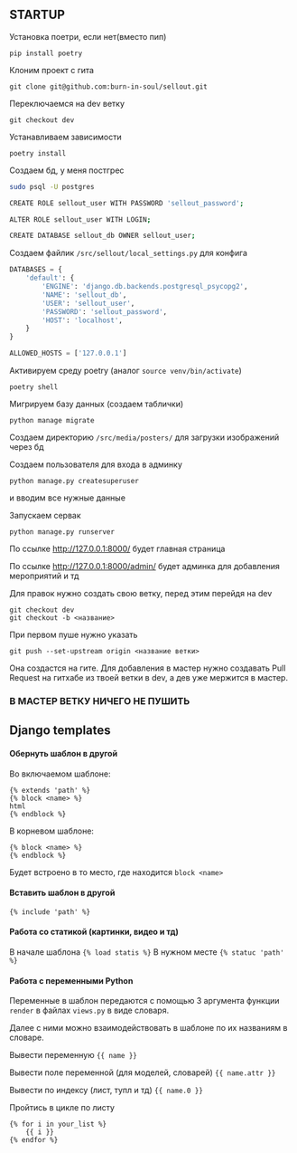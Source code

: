 ## STARTUP

Установка поетри, если нет(вместо пип)

`pip install poetry`

Клоним проект с гита

`git clone git@github.com:burn-in-soul/sellout.git`

Переключаемся на dev ветку

`git checkout dev`

Устанавливаем зависимости

`poetry install`

Создаем бд, у меня постгрес

```bash
sudo psql -U postgres

CREATE ROLE sellout_user WITH PASSWORD 'sellout_password';

ALTER ROLE sellout_user WITH LOGIN;

CREATE DATABASE sellout_db OWNER sellout_user;
```

Создаем файлик `/src/sellout/local_settings.py` для конфига

```python
DATABASES = {
    'default': {
        'ENGINE': 'django.db.backends.postgresql_psycopg2',
        'NAME': 'sellout_db',
        'USER': 'sellout_user',
        'PASSWORD': 'sellout_password',
        'HOST': 'localhost',
    }
}

ALLOWED_HOSTS = ['127.0.0.1']
```

Активируем среду poetry (аналог `source venv/bin/activate`)

`poetry shell`

Мигрируем базу данных (создаем таблички)

`python manage migrate`

Создаем директорию `/src/media/posters/` для загрузки изображений через бд

Создаем пользователя для входа в админку

`python manage.py createsuperuser`

и вводим все нужные данные

Запускаем сервак

`python manage.py runserver`

По ссылке http://127.0.0.1:8000/ будет главная страница

По ссылке http://127.0.0.1:8000/admin/ будет админка для добавления мероприятий и тд

Для правок нужно создать свою ветку, перед этим перейдя на dev

```
git checkout dev
git checkout -b <название>
```

При первом пуше нужно указать

`git push --set-upstream origin <название ветки>`

Она создастся на гите. 
Для добавления в мастер нужно создавать Pull Request на гитхабе из твоей ветки в dev, а дев уже мержится в мастер.

### В МАСТЕР ВЕТКУ НИЧЕГО НЕ ПУШИТЬ

## Django templates

#### Обернуть шаблон в другой
Во включаемом шаблоне:
```
{% extends 'path' %}
{% block <name> %}
html
{% endblock %}
```

В корневом шаблоне:
```
{% block <name> %}
{% endblock %}
```

Будет встроено в то место, где находится `block <name>`
 

#### Вставить шаблон в другой

`{% include 'path' %}`

#### Работа со статикой (картинки, видео и тд)

В начале шаблона `{% load statis %}`
В нужном месте `{% statuc 'path' %}`

#### Работа с переменными Python

Переменные в шаблон передаются с помощью 3 аргумента функции `render` в файлах `views.py` в виде словаря.

Далее с ними можно взаимодействовать в шаблоне по их названиям в словаре. 

Вывести переменную `{{ name }}`

Вывести поле переменной (для моделей, словарей) `{{ name.attr }}`

Вывести по индексу (лист, тупл и тд) `{{ name.0 }}`

Пройтись в цикле по листу 
``` 
{% for i in your_list %}
    {{ i }}
{% endfor %}
```







